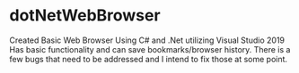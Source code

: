 # dotNetWebBrowser
Created Basic Web Browser Using C# and .Net utilizing Visual Studio 2019
Has basic functionality and can save bookmarks/browser history.
There is a few bugs that need to be addressed and I intend to fix those at some point.
